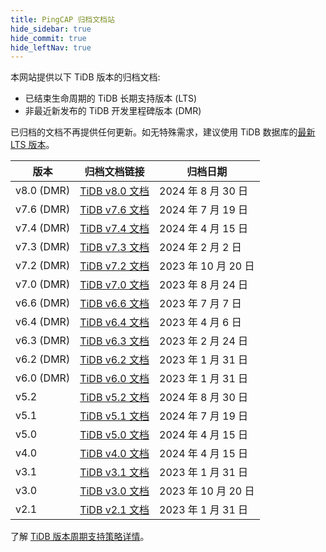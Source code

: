 ```yaml
---
title: PingCAP 归档文档站
hide_sidebar: true
hide_commit: true
hide_leftNav: true
---
```


<DocHomeContainer title="PingCAP 归档文档中心" subTitle="访问 TiDB 数据库的归档文档。" archive>

<p> </p>

<p>本网站提供以下 TiDB 版本的归档文档:</p>

<ul>
<li>已结束生命周期的 TiDB 长期支持版本 (LTS)</li>
<li>非最近新发布的 TiDB 开发里程碑版本 (DMR)</li>
</ul>

<p>已归档的文档不再提供任何更新。如无特殊需求，建议使用 TiDB 数据库的<a href="https://docs.pingcap.com/zh/tidb/stable">最新 LTS 版本</a>。</p>

| 版本        | 归档文档链接                                             | 归档日期 |
| ---------- | ------------------------------------------------------ | ----------------- |
| v8.0 (DMR) | [TiDB v8.0 文档](https://docs-archive.pingcap.com/zh/tidb/v8.0) | 2024 年 8 月 30 日 |
| v7.6 (DMR) | [TiDB v7.6 文档](https://docs-archive.pingcap.com/zh/tidb/v7.6) | 2024 年 7 月 19 日 |
| v7.4 (DMR) | [TiDB v7.4 文档](https://docs-archive.pingcap.com/zh/tidb/v7.4) | 2024 年 4 月 15 日 |
| v7.3 (DMR) | [TiDB v7.3 文档](https://docs-archive.pingcap.com/zh/tidb/v7.3) | 2024 年 2 月 2 日 |
| v7.2 (DMR) | [TiDB v7.2 文档](https://docs-archive.pingcap.com/zh/tidb/v7.2) | 2023 年 10 月 20 日 |
| v7.0 (DMR) | [TiDB v7.0 文档](https://docs-archive.pingcap.com/zh/tidb/v7.0) | 2023 年 8 月 24 日  |
| v6.6 (DMR) | [TiDB v6.6 文档](https://docs-archive.pingcap.com/zh/tidb/v6.6) | 2023 年 7 月 7 日   |
| v6.4 (DMR) | [TiDB v6.4 文档](https://docs-archive.pingcap.com/zh/tidb/v6.4) | 2023 年 4 月 6 日   |
| v6.3 (DMR) | [TiDB v6.3 文档](https://docs-archive.pingcap.com/zh/tidb/v6.3) | 2023 年 2 月 24 日  |
| v6.2 (DMR) | [TiDB v6.2 文档](https://docs-archive.pingcap.com/zh/tidb/v6.2) | 2023 年 1 月 31 日  |
| v6.0 (DMR) | [TiDB v6.0 文档](https://docs-archive.pingcap.com/zh/tidb/v6.0) | 2023 年 1 月 31 日  |
| v5.2       | [TiDB v5.2 文档](https://docs-archive.pingcap.com/zh/tidb/v5.2) | 2024 年 8 月 30 日 |
| v5.1       | [TiDB v5.1 文档](https://docs-archive.pingcap.com/zh/tidb/v5.1) | 2024 年 7 月 19 日 |
| v5.0       | [TiDB v5.0 文档](https://docs-archive.pingcap.com/zh/tidb/v5.0) | 2024 年 4 月 15 日 |
| v4.0       | [TiDB v4.0 文档](https://docs-archive.pingcap.com/zh/tidb/v4.0) | 2024 年 4 月 15 日 |
| v3.1       | [TiDB v3.1 文档](https://docs-archive.pingcap.com/zh/tidb/v3.1) | 2023 年 1 月 31 日  |
| v3.0       | [TiDB v3.0 文档](https://docs-archive.pingcap.com/zh/tidb/v3.0) | 2023 年 10 月 20 日 |
| v2.1       | [TiDB v2.1 文档](https://docs-archive.pingcap.com/zh/tidb/v2.1) | 2023 年 1 月 31 日  |

<p>了解 <a href="https://cn.pingcap.com/tidb-release-support-policy/">TiDB 版本周期支持策略详情</a>。</p>

</DocHomeContainer>
